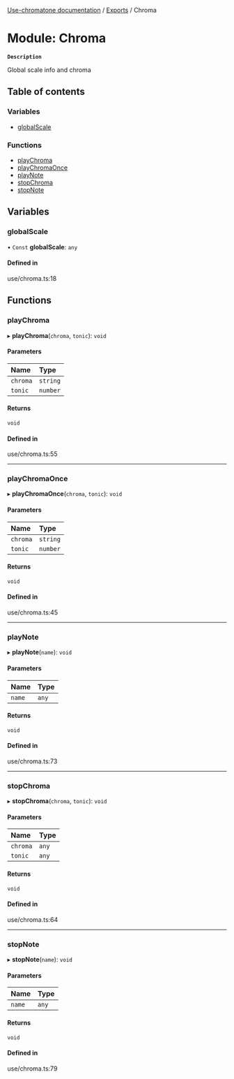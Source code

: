 [Use-chromatone documentation](../README.md) / [Exports](../modules.md) / Chroma

# Module: Chroma

**`Description`**

Global scale info and chroma

## Table of contents

### Variables

- [globalScale](Chroma.md#globalscale)

### Functions

- [playChroma](Chroma.md#playchroma)
- [playChromaOnce](Chroma.md#playchromaonce)
- [playNote](Chroma.md#playnote)
- [stopChroma](Chroma.md#stopchroma)
- [stopNote](Chroma.md#stopnote)

## Variables

### globalScale

• `Const` **globalScale**: `any`

#### Defined in

use/chroma.ts:18

## Functions

### playChroma

▸ **playChroma**(`chroma`, `tonic`): `void`

#### Parameters

| Name | Type |
| :------ | :------ |
| `chroma` | `string` |
| `tonic` | `number` |

#### Returns

`void`

#### Defined in

use/chroma.ts:55

___

### playChromaOnce

▸ **playChromaOnce**(`chroma`, `tonic`): `void`

#### Parameters

| Name | Type |
| :------ | :------ |
| `chroma` | `string` |
| `tonic` | `number` |

#### Returns

`void`

#### Defined in

use/chroma.ts:45

___

### playNote

▸ **playNote**(`name`): `void`

#### Parameters

| Name | Type |
| :------ | :------ |
| `name` | `any` |

#### Returns

`void`

#### Defined in

use/chroma.ts:73

___

### stopChroma

▸ **stopChroma**(`chroma`, `tonic`): `void`

#### Parameters

| Name | Type |
| :------ | :------ |
| `chroma` | `any` |
| `tonic` | `any` |

#### Returns

`void`

#### Defined in

use/chroma.ts:64

___

### stopNote

▸ **stopNote**(`name`): `void`

#### Parameters

| Name | Type |
| :------ | :------ |
| `name` | `any` |

#### Returns

`void`

#### Defined in

use/chroma.ts:79

